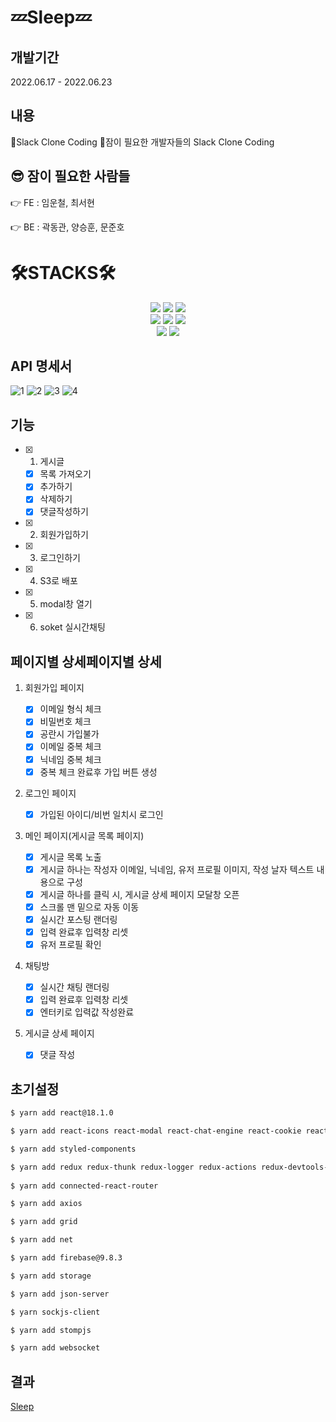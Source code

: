 # 💤Sleep💤

## 개발기간

2022.06.17 - 2022.06.23


## 내용

🎉Slack Clone Coding
🎉잠이 필요한 개발자들의 Slack Clone Coding


## 😎 잠이 필요한 사람들

👉 FE : 임운철, 최서현

👉 BE : 곽동관, 양승훈, 문준호


<div><h1>🛠STACKS🛠</h1></div>   
<div align=center> 
   <img src="https://img.shields.io/badge/html5-E34F26?style=for-the-badge&logo=html5&logoColor=white"> 
  <img src="https://img.shields.io/badge/css-1572B6?style=for-the-badge&logo=css3&logoColor=white"> 
  <img src="https://img.shields.io/badge/javascript-F7DF1E?style=for-the-badge&logo=javascript&logoColor=black"> 
  <br>
  <img src="https://img.shields.io/badge/firebase-FFCA28?style=for-the-badge&logo=firebase&logoColor=white">
  <img src="https://img.shields.io/badge/react-61DAFB?style=for-the-badge&logo=react&logoColor=black">   
  <img src="https://img.shields.io/badge/redux-764ABC?style=for-the-badge&logo=redux&logoColor=purple">   
  <br>
  <img src="https://img.shields.io/badge/styledcomponents-DB7093?style=for-the-badge&logo=styledcomponents&logoColor=pink">   
  <img src="https://img.shields.io/badge/amazons3-569A31?style=for-the-badge&logo=amazons3&logoColor=green">     
</div>



## API 명세서


![1](https://ifh.cc/g/N0b7WS.png)
![2](https://ifh.cc/g/G2hm3o.png)
![3](https://ifh.cc/g/4AqS07.png)
![4](https://ifh.cc/g/VnyLOQ.png)


## 기능

- [x] 1. 게시글
  - [x] 목록 가져오기
  - [x] 추가하기
  - [x] 삭제하기
  - [x] 댓글작성하기
- [x] 2. 회원가입하기
- [x] 3. 로그인하기
- [x] 4. S3로 배포
- [x] 5. modal창 열기
- [x] 6. soket 실시간채팅


## 페이지별 상세페이지별 상세

1. 회원가입 페이지

   - [x] 이메일 형식 체크
   - [x] 비밀번호 체크
   - [x] 공란시 가입불가
   - [x] 이메일 중복 체크
   - [x] 닉네임 중복 체크
   - [x] 중복 체크 완료후 가입 버튼 생성

2. 로그인 페이지

   - [x] 가입된 아이디/비번 일치시 로그인

3. 메인 페이지(게시글 목록 페이지)

   - [x] 게시글 목록 노출
   - [x] 게시글 하나는 작성자 이메일, 닉네임, 유저 프로필 이미지, 작성 날자  텍스트 내용으로 구성
   - [x] 게시글 하나를 클릭 시, 게시글 상세 페이지 모달창 오픈
   - [x] 스크롤 맨 밑으로 자동 이동
   - [x] 실시간 포스팅 랜더링
   - [x] 입력 완료후 입력창 리셋  
   - [x] 유저 프로필 확인

4. 채팅방
   - [x] 실시간 채팅 랜더링
   - [x] 입력 완료후 입력창 리셋
   - [x] 엔터키로 입력값 작성완료  

5. 게시글 상세 페이지
   - [x] 댓글 작성




## 초기설정

```bash
$ yarn add react@18.1.0

$ yarn add react-icons react-modal react-chat-engine react-cookie react-query react-redux react-router-dom react-script

$ yarn add styled-components

$ yarn add redux redux-thunk redux-logger redux-actions redux-devtools-extension
 
$ yarn add connected-react-router

$ yarn add axios

$ yarn add grid

$ yarn add net

$ yarn add firebase@9.8.3

$ yarn add storage

$ yarn add json-server

$ yarn sockjs-client

$ yarn add stompjs

$ yarn add websocket
```

## 결과

[Sleep](http://sparta-csh.shop.s3-website.ap-northeast-2.amazonaws.com/)
